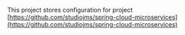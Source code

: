 This project stores configuration for project [https://github.com/studiojms/spring-cloud-microservices](https://github.com/studiojms/spring-cloud-microservices)
